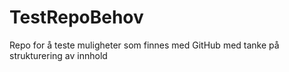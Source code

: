 # TestRepoBehov
Repo for å teste muligheter som finnes med GitHub med tanke på strukturering av innhold
